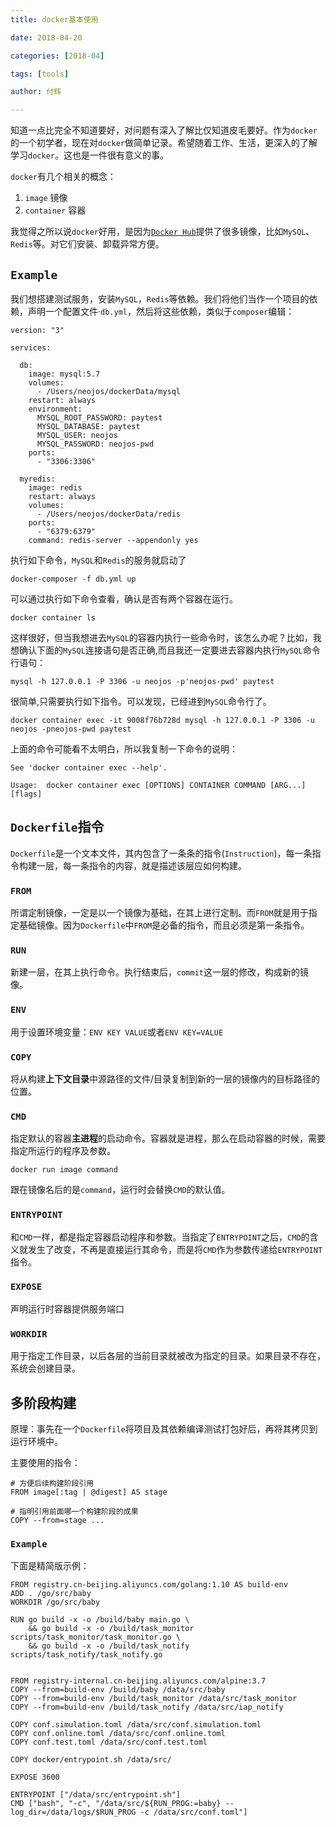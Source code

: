 ```yaml
---
title: docker基本使用

date: 2018-04-20

categories: [2018-04]

tags: [tools]

author: 付辉

---
```


知道一点比完全不知道要好，对问题有深入了解比仅知道皮毛要好。作为`docker`的一个初学者，现在对`docker`做简单记录。希望随着工作、生活，更深入的了解学习`docker`。这也是一件很有意义的事。

`docker`有几个相关的概念：

1. `image` 镜像
2. `container` 容器

我觉得之所以说`docker`好用，是因为[`Docker Hub`](https://hub.docker.com/explore/)提供了很多镜像，比如`MySQL`、`Redis`等。对它们安装、卸载异常方便。

## `Example`

我们想搭建测试服务，安装`MySQL`，`Redis`等依赖。我们将他们当作一个项目的依赖，声明一个配置文件·`db.yml`，然后将这些依赖，类似于`composer`编辑：

```
version: "3"

services:

  db:
    image: mysql:5.7
    volumes:
      - /Users/neojos/dockerData/mysql
    restart: always
    environment:
      MYSQL_ROOT_PASSWORD: paytest
      MYSQL_DATABASE: paytest
      MYSQL_USER: neojos
      MYSQL_PASSWORD: neojos-pwd
    ports:
      - "3306:3306"

  myredis:
    image: redis
    restart: always
    volumes:
      - /Users/neojos/dockerData/redis
    ports:
      - "6379:6379"
    command: redis-server --appendonly yes
```

执行如下命令，`MySQL`和`Redis`的服务就启动了
```
docker-composer -f db.yml up
```

可以通过执行如下命令查看，确认是否有两个容器在运行。
```
docker container ls
```

这样很好，但当我想进去`MySQL`的容器内执行一些命令时，该怎么办呢？比如，我想确认下面的`MySQL`连接语句是否正确,而且我还一定要进去容器内执行`MySQL`命令行语句：

```
mysql -h 127.0.0.1 -P 3306 -u neojos -p'neojos-pwd' paytest
```

很简单,只需要执行如下指令。可以发现，已经进到`MySQL`命令行了。

```
docker container exec -it 9008f76b728d mysql -h 127.0.0.1 -P 3306 -u neojos -pneojos-pwd paytest
```

上面的命令可能看不太明白，所以我复制一下命令的说明：

```
See 'docker container exec --help'.

Usage:  docker container exec [OPTIONS] CONTAINER COMMAND [ARG...] [flags]
```

## `Dockerfile`指令

`Dockerfile`是一个文本文件，其内包含了一条条的指令(`Instruction`)，每一条指令构建一层，每一条指令的内容，就是描述该层应如何构建。

### `FROM`

所谓定制镜像，一定是以一个镜像为基础，在其上进行定制。而`FROM`就是用于指定基础镜像。因为`Dockerfile`中`FROM`是必备的指令，而且必须是第一条指令。

### `RUN`

新建一层，在其上执行命令。执行结束后，`commit`这一层的修改，构成新的镜像。

### `ENV`

用于设置环境变量：`ENV KEY VALUE`或者`ENV KEY=VALUE`

### `COPY`

将从构建**上下文目录**中源路径的文件/目录复制到新的一层的镜像内的目标路径的位置。

### `CMD`

指定默认的容器**主进程**的启动命令。容器就是进程，那么在启动容器的时候，需要指定所运行的程序及参数。

```
docker run image command
```
跟在镜像名后的是`command`，运行时会替换`CMD`的默认值。

### `ENTRYPOINT`

和`CMD`一样，都是指定容器启动程序和参数。当指定了`ENTRYPOINT`之后，`CMD`的含义就发生了改变，不再是直接运行其命令，而是将`CMD`作为参数传递给`ENTRYPOINT`指令。

### `EXPOSE`

声明运行时容器提供服务端口

### `WORKDIR`

用于指定工作目录，以后各层的当前目录就被改为指定的目录。如果目录不存在，系统会创建目录。

## 多阶段构建

原理：事先在一个`Dockerfile`将项目及其依赖编译测试打包好后，再将其拷贝到运行环境中。

主要使用的指令：

```
# 方便后续构建阶段引用
FROM image[:tag | @digest] AS stage

# 指明引用前面哪一个构建阶段的成果
COPY --from=stage ...
```

### `Example`
下面是精简版示例：
```
FROM registry.cn-beijing.aliyuncs.com/golang:1.10 AS build-env
ADD . /go/src/baby
WORKDIR /go/src/baby

RUN go build -x -o /build/baby main.go \
    && go build -x -o /build/task_monitor scripts/task_monitor/task_monitor.go \
    && go build -x -o /build/task_notify scripts/task_notify/task_notify.go 


FROM registry-internal.cn-beijing.aliyuncs.com/alpine:3.7
COPY --from=build-env /build/baby /data/src/baby
COPY --from=build-env /build/task_monitor /data/src/task_monitor
COPY --from=build-env /build/task_notify /data/src/iap_notify

COPY conf.simulation.toml /data/src/conf.simulation.toml
COPY conf.online.toml /data/src/conf.online.toml
COPY conf.test.toml /data/src/conf.test.toml

COPY docker/entrypoint.sh /data/src/

EXPOSE 3600

ENTRYPOINT ["/data/src/entrypoint.sh"]
CMD ["bash", "-c", "/data/src/${RUN_PROG:=baby} --log_dir=/data/logs/$RUN_PROG -c /data/src/conf.toml"]
```